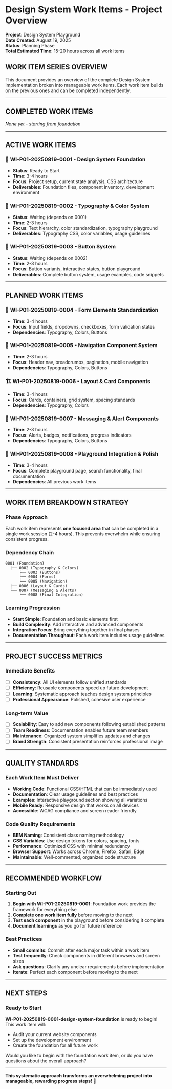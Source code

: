 # Design System Work Items - Project Overview

**Project**: Design System Playground  
**Date Created**: August 19, 2025  
**Status**: Planning Phase  
**Total Estimated Time**: 15-20 hours across all work items

## WORK ITEM SERIES OVERVIEW

This document provides an overview of the complete Design System implementation broken into manageable work items. Each work item builds on the previous ones and can be completed independently.

---

## COMPLETED WORK ITEMS
*None yet - starting from foundation*

---

## ACTIVE WORK ITEMS

### 🔧 **WI-P01-20250819-0001** - Design System Foundation
- **Status**: Ready to Start
- **Time**: 3-4 hours
- **Focus**: Project setup, current state analysis, CSS architecture
- **Deliverables**: Foundation files, component inventory, development environment

### 🎨 **WI-P01-20250819-0002** - Typography & Color System  
- **Status**: Waiting (depends on 0001)
- **Time**: 2-3 hours
- **Focus**: Text hierarchy, color standardization, typography playground
- **Deliverables**: Typography CSS, color variables, usage guidelines

### 🔘 **WI-P01-20250819-0003** - Button System
- **Status**: Waiting (depends on 0002)  
- **Time**: 2-3 hours
- **Focus**: Button variants, interactive states, button playground
- **Deliverables**: Complete button system, usage examples, code snippets

---

## PLANNED WORK ITEMS

### 📝 **WI-P01-20250819-0004** - Form Elements Standardization
- **Time**: 3-4 hours
- **Focus**: Input fields, dropdowns, checkboxes, form validation states
- **Dependencies**: Typography, Colors, Buttons

### 🧭 **WI-P01-20250819-0005** - Navigation Component System
- **Time**: 2-3 hours  
- **Focus**: Header nav, breadcrumbs, pagination, mobile navigation
- **Dependencies**: Typography, Colors, Buttons

### 🏗️ **WI-P01-20250819-0006** - Layout & Card Components
- **Time**: 3-4 hours
- **Focus**: Cards, containers, grid system, spacing standards
- **Dependencies**: Typography, Colors

### 🚨 **WI-P01-20250819-0007** - Messaging & Alert Components
- **Time**: 2-3 hours
- **Focus**: Alerts, badges, notifications, progress indicators
- **Dependencies**: Typography, Colors, Buttons

### 🎪 **WI-P01-20250819-0008** - Playground Integration & Polish
- **Time**: 3-4 hours
- **Focus**: Complete playground page, search functionality, final documentation
- **Dependencies**: All previous work items

---

## WORK ITEM BREAKDOWN STRATEGY

### Phase Approach
Each work item represents **one focused area** that can be completed in a single work session (2-4 hours). This prevents overwhelm while ensuring consistent progress.

### Dependency Chain
```
0001 (Foundation) 
  ├── 0002 (Typography & Colors)
      ├── 0003 (Buttons) 
      ├── 0004 (Forms)
      └── 0005 (Navigation)
  ├── 0006 (Layout & Cards)
  └── 0007 (Messaging & Alerts)
      └── 0008 (Final Integration)
```

### Learning Progression
- **Start Simple**: Foundation and basic elements first
- **Build Complexity**: Add interactive and advanced components
- **Integration Focus**: Bring everything together in final phases
- **Documentation Throughout**: Each work item includes usage guidelines

---

## PROJECT SUCCESS METRICS

### Immediate Benefits
- [ ] **Consistency**: All UI elements follow unified standards
- [ ] **Efficiency**: Reusable components speed up future development
- [ ] **Learning**: Systematic approach teaches design system principles
- [ ] **Professional Appearance**: Polished, cohesive user experience

### Long-term Value  
- [ ] **Scalability**: Easy to add new components following established patterns
- [ ] **Team Readiness**: Documentation enables future team members
- [ ] **Maintenance**: Organized system simplifies updates and changes
- [ ] **Brand Strength**: Consistent presentation reinforces professional image

---

## QUALITY STANDARDS

### Each Work Item Must Deliver
- **Working Code**: Functional CSS/HTML that can be immediately used
- **Documentation**: Clear usage guidelines and best practices  
- **Examples**: Interactive playground section showing all variations
- **Mobile Ready**: Responsive design that works on all devices
- **Accessible**: WCAG compliance and screen reader friendly

### Code Quality Requirements
- **BEM Naming**: Consistent class naming methodology
- **CSS Variables**: Use design tokens for colors, spacing, fonts
- **Performance**: Optimized CSS with minimal redundancy
- **Browser Support**: Works across Chrome, Firefox, Safari, Edge
- **Maintainable**: Well-commented, organized code structure

---

## RECOMMENDED WORKFLOW

### Starting Out
1. **Begin with WI-P01-20250819-0001**: Foundation work provides the framework for everything else
2. **Complete one work item fully** before moving to the next
3. **Test each component** in the playground before considering it complete
4. **Document learnings** as you go for future reference

### Best Practices
- **Small commits**: Commit after each major task within a work item
- **Test frequently**: Check components in different browsers and screen sizes
- **Ask questions**: Clarify any unclear requirements before implementation
- **Iterate**: Perfect each component before moving to the next

---

## NEXT STEPS

### Ready to Start
**WI-P01-20250819-0001-design-system-foundation** is ready to begin! This work item will:
- Audit your current website components
- Set up the development environment  
- Create the foundation for all future work

Would you like to begin with the foundation work item, or do you have questions about the overall approach?

---

**This systematic approach transforms an overwhelming project into manageable, rewarding progress steps! 🚀**
